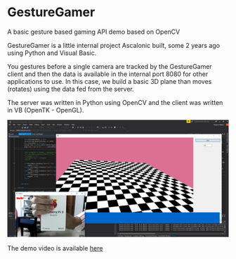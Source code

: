 # GestureGamer
A basic gesture based gaming API demo based on OpenCV

GestureGamer is a little internal project Ascalonic built, some 2 years ago using Python and Visual Basic.

You gestures before a single camera are tracked by the GestureGamer client and then the data is available in the internal port 8080 for
other applications to use. In this case, we build a basic 3D plane than moves (rotates) using the data fed from the server.

The server was written in Python using OpenCV and the client was written in VB (OpenTK - OpenGL).

![Screenshot from demo](/preview/motion_mouse.PNG?raw=true "Preview")

The demo video is available [here](https://www.youtube.com/watch?v=rzvwuhKkAas)

